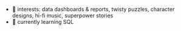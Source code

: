 - 👀 interests: data dashboards & reports, twisty puzzles, character designs, hi-fi music, superpower stories
- 🌱 currently learning SQL 

<!---
ky-ty/ky-ty is a ✨ special ✨ repository because its `README.md` (this file) appears on your GitHub profile.
You can click the Preview link to take a look at your changes.
--->
